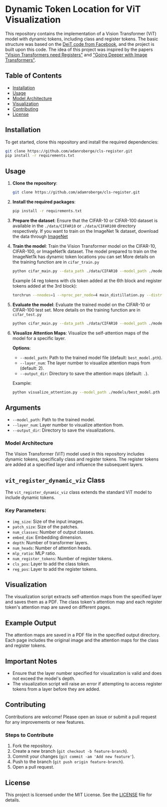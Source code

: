 # Dynamic Token Location for ViT Visualization

This repository contains the implementation of a Vision Transformer (ViT) model with dynamic tokens, including class and register tokens. The basic structure was based on the [DeiT code from Facebook](https://github.com/facebookresearch/deit), and the project is built upon this code. The idea of this project was inspired by the papers ["Vision Transformers need Registers"](https://arxiv.org/abs/2309.16588) and ["Going Deeper with Image Transformers"](https://arxiv.org/abs/2103.17239).

## Table of Contents

- [Installation](#installation)
- [Usage](#usage)
- [Model Architecture](#model-architecture)
- [Visualization](#visualization)
- [Contributing](#contributing)
- [License](#license)

## Installation

To get started, clone this repository and install the required dependencies:

```bash
git clone https://github.com/adanroberge/cls-register.git
pip install -r requirements.txt
```

## Usage

1. **Clone the repository**:
    ```bash
    git clone https://github.com/adamroberge/cls-register.git
    ```

2. **Install the required packages**:
    ```bash
    pip install -r requirements.txt
    ```

3. **Prepare the dataset**:
    Ensure that the CIFAR-10 or CIFAR-100 dataset is available in the `./data/CIFAR10` or `./data/CIFAR100` directory respectively. If you want to train on the ImageNet 1k dataset, download the data through [ImageNet](https://www.image-net.org/)

4. **Train the model**:
    Train the Vision Transformer model on the CIFAR-10, CIFAR-100, or ImageNet1k dataset. The model prepared to train on the ImageNet1k has dynamic token locations you can set 
    More details on the training function are in ```cifar_train.py```
    ```bash
    python cifar_main.py --data_path ./data/CIFAR10 --model_path ./models/best_model.pth
    ```
    Example (4 reg tokens with cls token added at the 6th block and register tokens added at the 3rd block):
    ```bash
    torchrun --nnodes=1 --nproc_per_node=4 main_distillation.py --distributed --num_reg 4 --cls_pos 6 --reg_pos 3
    ```
    

6. **Evaluate the model**:
    Evaluate the trained model on the CIFAR-10 or CIFAR-100 test set.
    More details on the training function are in ```cifar_test.py```
    ```bash
    python cifar_main.py --data_path ./data/CIFAR10 --model_path ./models/best_model.pth
    ```

8. **Visualize Attention Maps**:
    Visualize the self-attention maps of the model for a specific layer.

    **Options**:
    - `--model_path`: Path to the trained model file (default: `best_model.pth`).
    - `--layer_num`: The layer number to visualize attention maps from (default: 2).
    - `--output_dir`: Directory to save the attention maps (default: `.`).

    Example:
    ```bash
    python visualize_attention.py --model_path ./models/best_model.pth --layer_num 5 --output_dir ./attention_maps
    ```

## Arguments

- `--model_path`: Path to the trained model.
- `--layer_num`: Layer number to visualize attention from.
- `--output_dir`: Directory to save the visualizations.


### Model Architecture

The Vision Transformer (ViT) model used in this repository includes dynamic tokens, specifically class and register tokens. The register tokens are added at a specified layer and influence the subsequent layers.


## `vit_register_dynamic_viz` Class

The `vit_register_dynamic_viz` class extends the standard ViT model to include dynamic tokens.

### Key Parameters:
- `img_size`: Size of the input images.
- `patch_size`: Size of the patches.
- `num_classes`: Number of output classes.
- `embed_dim`: Embedding dimension.
- `depth`: Number of transformer layers.
- `num_heads`: Number of attention heads.
- `mlp_ratio`: MLP ratio.
- `num_register_tokens`: Number of register tokens.
- `cls_pos`: Layer to add the class token.
- `reg_pos`: Layer to add the register tokens.


## Visualization

The visualization script extracts self-attention maps from the specified layer and saves them as a PDF. The class token's attention map and each register token's attention map are saved on different pages.


## Example Output

The attention maps are saved in a PDF file in the specified output directory. Each page includes the original image and the attention maps for the class and register tokens.


## Important Notes

- Ensure that the layer number specified for visualization is valid and does not exceed the model's depth.
- The visualization script will raise an error if attempting to access register tokens from a layer before they are added.


## Contributing

Contributions are welcome! Please open an issue or submit a pull request for any improvements or new features.

### Steps to Contribute
1. Fork the repository.
2. Create a new branch (`git checkout -b feature-branch`).
3. Commit your changes (`git commit -am 'Add new feature'`).
4. Push to the branch (`git push origin feature-branch`).
5. Open a pull request.


## License

This project is licensed under the MIT License. See the [LICENSE](LICENSE) file for details.

